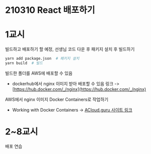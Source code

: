 # 210310 React 배포하기

# 1교시

빌드하고 배포하기 할 예정, 선생님 코드 다운 후 패키지 설치 후 빌드하기

```bash
yarn add package.json  # 패키지 설치
yarn build  # 빌드
```

빌드한 폴더를 AWS에 배포할 수 있음

- dockerhub에서 nginx 이미지 받아 배포할 수 있음 링크 -> [https://hub.docker.com/_/nginx](https://hub.docker.com/_/nginx)

AWS에서 nginx 이미지 Docker Containers로 작업하기
- Working with Docker Containers -> [ACloud.guru 사이트 링크](https://learn.acloud.guru/handson/4921b9e1-14ad-48eb-844a-c759df2a6f33)

# 2~8교시

배포 연습